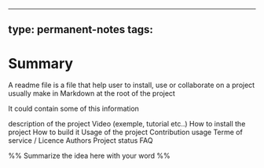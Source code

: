 
---
type: permanent-notes
tags: 
---

# Summary 

A readme file is a file that help user to install, use or collaborate on a project
usually make in Markdown at the root of the project

It could contain some of this information 

description of the project 
Video (exemple, tutorial etc..)
How to install the project
How to build it
Usage of the project 
Contribution usage
Terme of service / Licence
Authors 
Project status
FAQ








%%
Summarize the idea here with your word
%%


